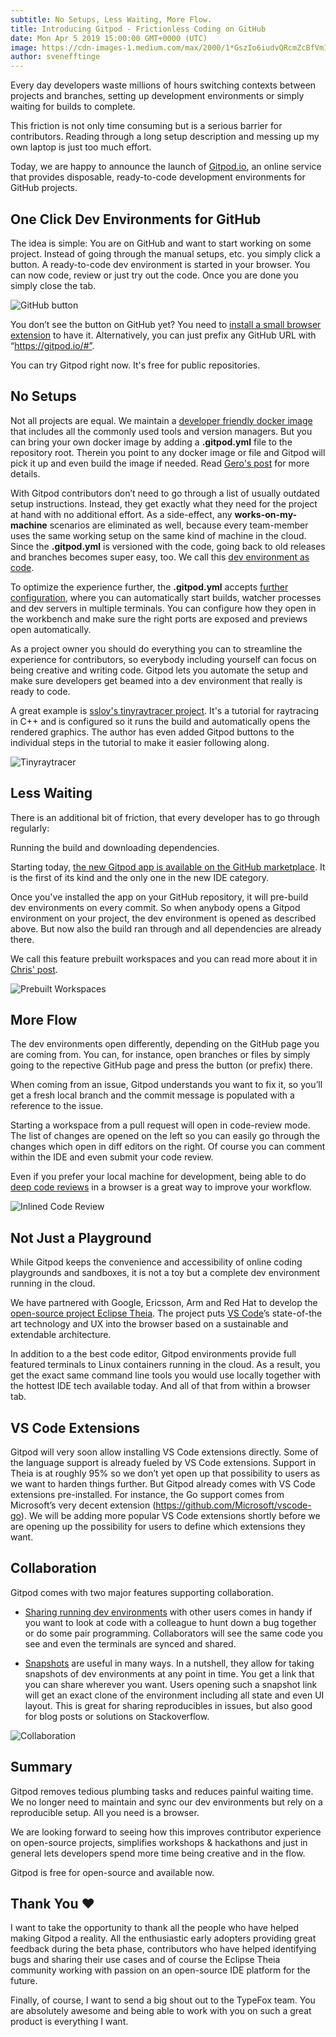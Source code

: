 ```yaml
---
subtitle: No Setups, Less Waiting, More Flow.
title: Introducing Gitpod - Frictionless Coding on GitHub
date: Mon Apr 5 2019 15:00:00 GMT+0000 (UTC)
image: https://cdn-images-1.medium.com/max/2000/1*GszIo6iudvQRcmZcBfVmIA.gif
author: svenefftinge
---
```


Every day developers waste millions of hours switching contexts between projects and branches, setting up development environments or simply waiting for builds to complete.

This friction is not only time consuming but is a serious barrier for contributors. Reading through a long setup description and messing up my own laptop is just too much effort.

Today, we are happy to announce the launch of [Gitpod.io](https://gitpod.io), an online service that provides disposable, ready-to-code development environments for GitHub projects.

## One Click Dev Environments for GitHub
The idea is simple: You are on GitHub and want to start working on some project. Instead of going through the manual setups, etc. you simply click a button. A ready-to-code dev environment is started in your browser. You can now code, review or just try out the code. Once you are done you simply close the tab.

![GitHub button](./gitpod-launch/browser-ext.png)

You don’t see the button on GitHub yet? You need to [install a small browser extension](/docs/20_Browser_Extension) to have it. Alternatively, you can just prefix any GitHub URL with “https://gitpod.io/#”.

You can try Gitpod right now. It's free for public repositories.

## No Setups
Not all projects are equal. We maintain a [developer friendly docker image](https://github.com/gitpod-io/workspace-images/blob/master/full/Dockerfile) that includes all the commonly used tools and version managers. But you can bring your own docker image by adding a __.gitpod.yml__ file to the repository root. Therein you point to any docker image or file and Gitpod will pick it up and even build the image if needed. Read [Gero's post](/blog/docker-in-gitpod) for more details.

With Gitpod contributors don’t need to go through a list of usually outdated setup instructions. Instead, they get exactly what they need for the project at hand with no additional effort. As a side-effect, any **works-on-my-machine** scenarios are eliminated as well, because every team-member uses the same working setup on the same kind of machine in the cloud. Since the __.gitpod.yml__ is versioned with the code, going back to old releases and branches becomes super easy, too. We call this [dev environment as code](/blog/dev-env-as-code).

To optimize the experience further, the __.gitpod.yml__ accepts [further configuration](/docs/40_Configuration), where you can automatically start builds, watcher processes and dev servers in multiple terminals. You can configure how they open in the workbench and make sure the right ports are exposed and previews open automatically.

As a project owner you should do everything you can to streamline the experience for contributors, so everybody including yourself can focus on being creative and writing code. Gitpod lets you automate the setup and make sure developers get beamed into a dev environment that really is ready to code.

A great example is [ssloy's tinyraytracer project](https://github.com/ssloy/tinyraytracer/wiki). It's a tutorial for raytracing in C++ and is configured so it runs the build and automatically opens the rendered graphics. The author has even added Gitpod buttons to the individual steps in the tutorial to make it easier following along.

![Tinyraytracer](./gitpod-launch/tinyrt.png)

## Less Waiting
There is an additional bit of friction, that every developer has to go through regularly:

Running the build and downloading dependencies.

Starting today, [the new Gitpod app is available on the GitHub marketplace](https://github.com/marketplace/gitpod-io). It is the first of its kind and the only one in the new IDE category.

Once you've installed the app on your GitHub repository, it will pre-build dev environments on every commit. So when anybody opens a Gitpod environment on your project, the dev environment is opened as described above. But now also the build ran through and all dependencies are already there.

We call this feature prebuilt workspaces and you can read more about it in [Chris' post](/blog/prebuilt-workspaces).

![Prebuilt Workspaces](./gitpod-launch/prebuilt-workspaces.png)

## More Flow
The dev environments open differently, depending on the GitHub page you are coming from. You can, for instance, open branches or files by simply going to the repective GitHub page and press the button (or prefix) there. 

When coming from an issue, Gitpod understands you want to fix it, so you’ll get a fresh local branch and the commit message is populated with a reference to the issue.

Starting a workspace from a pull request will open in code-review mode. The list of changes are opened on the left so you can easily go through the changes which open in diff editors on the right. Of course you can comment within the IDE and even submit your code review.

Even if you prefer your local machine for development, being able to do [deep code reviews](/blog/when-code-reviews-lgtm) in a browser is a great way to improve your workflow.

![Inlined Code Review](./gitpod-launch/inline-comments.png)

## Not Just a Playground
While Gitpod keeps the convenience and accessibility of online coding playgrounds and sandboxes, it is not a toy but a complete dev environment running in the cloud. 

We have partnered with Google, Ericsson, Arm and Red Hat to develop the [open-source project Eclipse Theia](https://theia-ide.org). The project puts [VS Code](https://code.visualstudio.com/)’s state-of-the art technology and UX into the browser based on a sustainable and extendable architecture.

In addition to a the best code editor, Gitpod environments provide full featured terminals to Linux containers running in the cloud. As a result, you get the exact same command line tools you would use locally together with the hottest IDE tech available today. And all of that from within a browser tab.

## VS Code Extensions
Gitpod will very soon allow installing VS Code extensions directly. Some of the language support is already fueled by VS Code extensions. Support in Theia is at roughly 95% so we don’t yet open up that possibility to users as we want to harden things further. But Gitpod already comes with VS Code extensions pre-installed. For instance, the Go support comes from Microsoft’s very decent extension (https://github.com/Microsoft/vscode-go). We will be adding more popular VS Code extensions shortly before we are opening up the possibility for users to define which extensions they want.

## Collaboration
Gitpod comes with two major features supporting collaboration.
 - [Sharing running dev environments](/docs/33_Sharing_and_Collaboration) with other users comes in handy if you want to look at code with a colleague to hunt down a bug together or do some pair programming. Collaborators will see the same code you see and even the terminals are synced and shared.

 - [Snapshots](/blog/workspace-snapshots) are useful in many ways. In a nutshell, they allow for taking snapshots of dev environments at any point in time. You get a link that you can share wherever you want. Users opening such a snapshot link will get an exact clone of the environment including all state and even UI layout. This is great for sharing reproducibles in issues, but also good for blog posts or solutions on Stackoverflow.

![Collaboration](/gitpod-launch/collaboration.png)

## Summary
Gitpod removes tedious plumbing tasks and reduces painful waiting time. We no longer need to maintain and sync our dev environments but rely on a reproducible setup. All you need is a browser.

We are looking forward to seeing how this improves contributor experience on open-source projects, simplifies workshops & hackathons and just in general lets developers spend more time being creative and in the flow.

Gitpod is free for open-source and available now.

## Thank You ❤️
I want to take the opportunity to thank all the people who have helped making Gitpod a reality. All the enthusiastic early adopters providing great feedback during the beta phase, contributors who have helped identifying bugs and sharing their use cases and of course the Eclipse Theia community working with passion on an open-source IDE platform for the future.

Finally, of course, I want to send a big shout out to the TypeFox team. You are absolutely awesome and being able to work with you on such a great product is everything I want.
